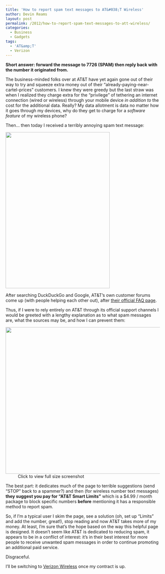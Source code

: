 ```yaml
---
title: 'How to report spam text messages to AT&#038;T Wireless'
author: Devin Reams
layout: post
permalink: /2012/how-to-report-spam-text-messages-to-att-wireless/
categories:
  - Business
  - Gadgets
tags:
  - 'AT&amp;T'
  - Verizon
---
```

**Short answer: forward the message to 7726 (SPAM) then reply back with the number it originated from.**

The business-minded folks over at AT&T have yet again gone out of their way to try and squeeze extra money out of their &#8220;already-paying-near-cartel-prices&#8221; customers. I knew they were greedy but the last straw was when I realized they charge extra for the &#8220;privilege&#8221; of tethering an internet connection (wired or wireless) through your mobile device *in addition to* the cost for the additional data. Really? My data allotment is data no matter how it goes through my devices, why do they get to charge for a *software feature* of my wireless phone?

Then&#8230; then today I received a terribly annoying spam text message:

<img src="http://devin.reams.me/wp-content/uploads/2012/04/IMG_1554-340x510.png" alt="" title="Spam Text Message" width="340" height="510" class="aligncenter size-medium-img wp-image-4218" />

After searching DuckDuckGo and Google, AT&T&#8217;s own customer forums come up (with people helping each other out), after [their official FAQ page][1].

Thus, if I were to rely entirely on AT&T through its official support channels I would be greeted with a lengthy explanation as to what spam messages are, what the sources may be, and how I can prevent them:

<dl id="attachment_4219" class="wp-caption aligncenter" style="max-width:510px">
  <dt>
    <a href="http://devin.reams.me/wp-content/uploads/2012/04/ATT-IRU-Wireless-Block-spam-text-messages-on-your-wireless-phone.png"><img src="http://devin.reams.me/wp-content/uploads/2012/04/ATT-IRU-Wireless-Block-spam-text-messages-on-your-wireless-phone-510x479.png" alt="" title="AT&T Wireless: Block spam text messages on your wireless phone" width="510" height="479" class="size-medium-img wp-image-4219" /></a>
  </dt>
  
  <dd>
    Click to view full size screenshot
  </dd>
</dl>

The best part: it dedicates much of the page to terrible suggestions (send &#8220;STOP&#8221; back to a spammer?) and then (for wireless number text messages) **they suggest you pay for &#8220;AT&T Smart Limits&#8221;** which is a $4.99 / month package to block specific numbers **before** mentioning it has a responsible method to report spam.

So, if I&#8217;m a typical user I skim the page, see a solution (oh, set up &#8220;Limits&#8221; and add the number, great!), stop reading and now AT&T takes more of my money. At least, I&#8217;m sure that&#8217;s the hope based on the way this helpful page is designed. It doesn&#8217;t seem like AT&T is dedicated to reducing spam, it appears to be in a conflict of interest: it&#8217;s in their best interest for more people to receive unwanted spam messages in order to continue promoting an additional paid service.

Disgraceful.

I&#8217;ll be switching to [Verizon Wireless][2] once my contract is up.

 [1]: http://www.att.com/esupport/article.jsp?sid=KB115812&cv=820
 [2]: http://support.verizonwireless.com/faqs/Features%20and%20Optional%20Services/spam_controls.html